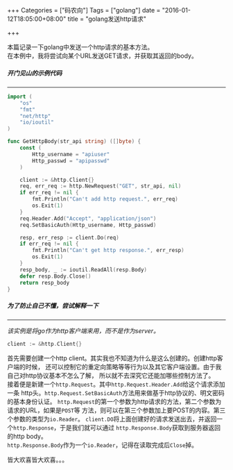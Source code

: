 +++
Categories = ["码农向"]
Tags = ["golang"]
date = "2016-01-12T18:05:00+08:00"
title = "golang发送http请求"

+++

本篇记录一下golang中发送一个http请求的基本方法。  
在本例中，我将尝试向某个URL发送GET请求，并获取其返回的body。  

<!--more-->

##### <b>开门见山的示例代码</b>
******

``` go
import (
	"os"
	"fmt"
	"net/http"
	"io/ioutil"
)

func GetHttpBody(str_api string) ([]byte) {
	const (
		Http_username = "apiuser"
		Http_passwd = "apipasswd"
	)

	client := &http.Client{}
	req, err_req := http.NewRequest("GET", str_api, nil)
	if err_req != nil {
		fmt.Println("Can't add http request.", err_req)
		os.Exit(1)
	}
	req.Header.Add("Accept", "application/json")
	req.SetBasicAuth(Http_username, Http_passwd)

	resp, err_resp := client.Do(req)
	if err_req != nil {
		fmt.Println("Can't get http response.", err_resp)
		os.Exit(1)
	}
	resp_body, _ := ioutil.ReadAll(resp.Body)
	defer resp.Body.Close()
	return resp_body
}
```

##### <b>为了防止自己不懂，尝试解释一下</b>
******

*该实例是将go作为http客户端来用，而不是作为server。*  

``` go
client := &http.Client{}
```

首先需要创建一个http client。其实我也不知道为什么是这么创建的。创建http客户端的时候，
还可以控制它的重定向策略等等行为以及其它客户端设置。由于我自己对http协议基本不怎么了解，
所以就不去深究它还能加哪些控制方法了。  
接着便是新建一个`http.Request`。其中`http.Request.Header.Add`给这个请求添加一条
http头。`http.Request.SetBasicAuth`方法用来做基于http协议的、明文密码的基本身份认证。
`http.Request`的第一个参数为http请求的方法，第二个参数为请求的URL，如果是`POST`等
方法，则可以在第三个参数加上要POST的内容。第三个参数的类型为`io.Reader`。
`client.DO`将上面创建好的请求发送出去，并返回一个`http.Response`，于是我们就可以通过
`http.Response.Body`获取到服务器返回的http body。  
`http.Response.Body`作为一个`io.Reader`，记得在读取完成后`Close`掉。

皆大欢喜皆大欢喜。。。
